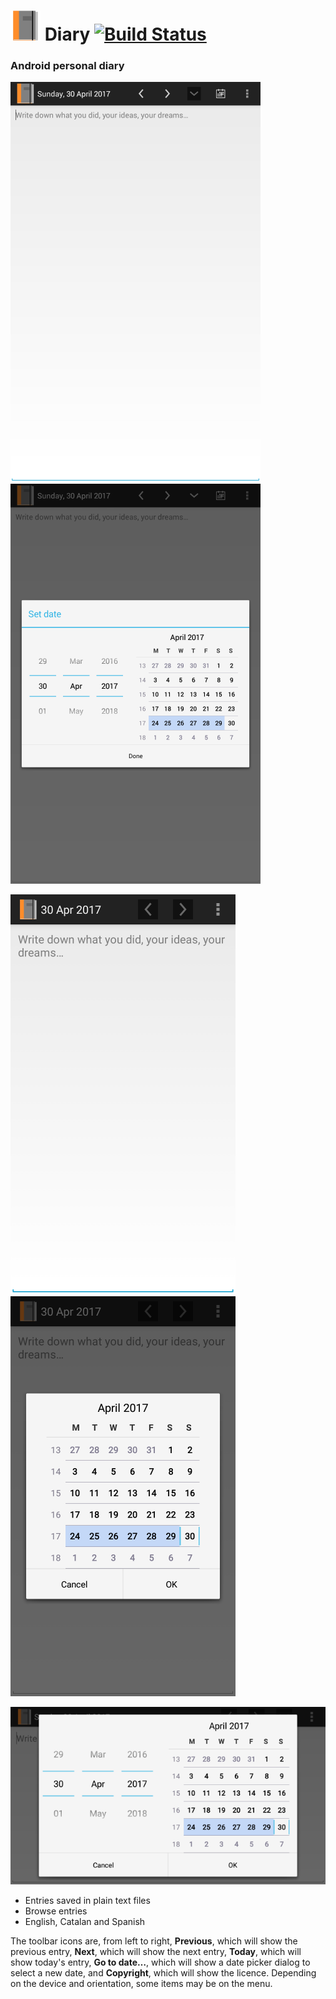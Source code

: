 # ![Logo](src/main/res/drawable-mdpi/ic_launcher.png) Diary [![Build Status](https://travis-ci.org/billthefarmer/diary.svg?branch=master)](https://travis-ci.org/billthefarmer/diary)
### Android personal diary
![Diary](https://github.com/billthefarmer/billthefarmer.github.io/raw/master/images/diary/Diary.png) ![Calendar](https://github.com/billthefarmer/billthefarmer.github.io/raw/master/images/diary/Calendar.png)

![Diary](https://github.com/billthefarmer/billthefarmer.github.io/raw/master/images/diary/Diary-phone.png) ![Calendar](https://github.com/billthefarmer/billthefarmer.github.io/raw/master/images/diary/Calendar-phone.png)

![Calendar](https://github.com/billthefarmer/billthefarmer.github.io/raw/master/images/diary/Calendar-landscape.png)

* Entries saved in plain text files
* Browse entries
* English, Catalan and Spanish

The toolbar icons are, from left to right, **Previous**, which will
show the previous entry, **Next**, which will show the next entry,
**Today**, which will show today's entry, **Go to date…**, which will
show a date picker dialog to select a new date, and **Copyright**,
which will show the licence. Depending on the device and orientation,
some items may be on the menu.
